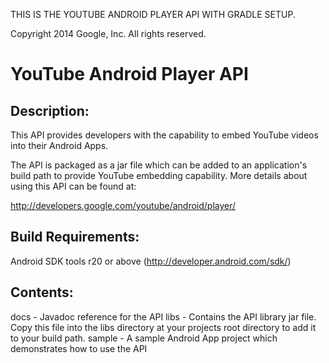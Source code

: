 THIS IS THE YOUTUBE ANDROID PLAYER API WITH GRADLE SETUP.

Copyright 2014 Google, Inc. All rights reserved.

YouTube Android Player API
==========================

Description:
-------------------

This API provides developers with the capability to embed YouTube videos into
their Android Apps.

The API is packaged as a jar file which can be added to an application's
build path to provide YouTube embedding capability. More details about using
this API can be found at:

  http://developers.google.com/youtube/android/player/


Build Requirements:
-------------------

Android SDK tools r20 or above (http://developer.android.com/sdk/)


Contents:
---------
docs - Javadoc reference for the API
libs - Contains the API library jar file.  Copy this file into the libs
       directory at your projects root directory to add it to your build path.
sample - A sample Android App project which demonstrates how to use the API
